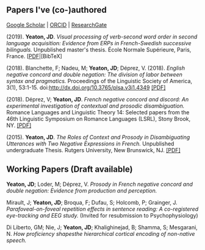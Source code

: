 ## Papers I've (co-)authored

[Google Scholar](https://scholar.google.fr/citations?user=YkzLBuwAAAAJ&hl=en) | 
[ORCID](https://orcid.org/0000-0002-6650-8080) | 
[ResearchGate](https://www.researchgate.net/profile/Jeremy_Yeaton)

(2019). **Yeaton, JD**. _Visual processing of verb-second word order in second language acquisition: Evidence from ERPs in French-Swedish successive bilinguals._ Unpublished master's thesis. École Normale Supérieure, Paris, France. [[PDF](https://JeremyYeaton.github.io/papers/Yeaton_MasterThesis.pdf)|[BibTeX]

(2018). Blanchette, F; Nadeu, M; **Yeaton, JD**; Déprez, V. (2018). _English negative concord and double negation: The division of labor between syntax and pragmatics._ Proceedings of the Linguistic Society of America, 3(1), 53:1-15. doi:http://dx.doi.org/10.3765/plsa.v3i1.4349 [[PDF]](https://JeremyYeaton.github.io/papers/LSA2018_EnglishNCandDN.pdf)

(2018). Déprez, V; **Yeaton, JD**. _French negative concord and discord: An experimental
investigation of contextual and prosodic disambiguation._ Romance Languages and Linguistic
Theory 14: Selected papers from the 46th Linguistic Symposium on Romance Languages (LSRL),
Stony Brook, NY. [[PDF]](https://JeremyYeaton.github.io/papers/lsrl_46.pdf)

(2015). **Yeaton, JD**. _The Roles of Context and Prosody in Disambiguating Utterances with Two Negative Expressions in French._ Unpublished undergraduate Thesis. Rutgers University, New Brunswick, NJ. [[PDF]](https://JeremyYeaton.github.io/papers/Yeaton_UndergradThesis.pdf)

## Working Papers (Draft available)
**Yeaton, JD**; Loder, M; Déprez, V. _Prosody in French negative concord and double negation:  Evidence from production and perception._

Mirault, J; **Yeaton, JD**; Broqua, F; Dufau, S; Holcomb, P; Grainger, J. _Parafoveal-on-foveal repetition effects in sentence reading:  A co-registered eye-tracking and EEG study._ (Invited for resubmission to Psychophysiology)

Di Liberto, GM; Nie, J; **Yeaton, JD**; Khalighinejad, B; Shamma, S; Mesgarani, N. _How proficiency shapesthe hierarchical cortical encoding of non-native speech._
